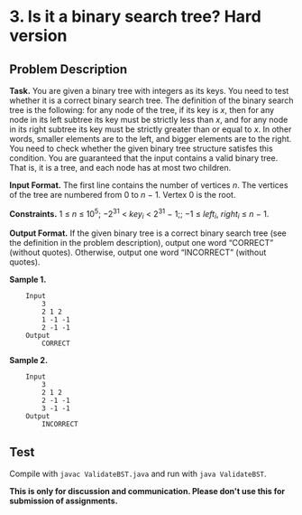 # 3. Is it a binary search tree? Hard version

## Problem Description

**Task.** You are given a binary tree with integers as its keys. You need to test whether it is a correct binary search tree. The definition of the binary search tree is the following: for any node of the tree, if its key is _x_, then for any node in its left subtree its key must be strictly less than _x_, and for any node in its right subtree its key must be strictly greater than or equal to _x_. In other words, smaller elements are to the left, and bigger elements are to the right. You need to check whether the given binary tree structure satisfes this condition. You are guaranteed that the input contains a valid binary tree. That is, it is a tree, and each node has at most two children.

**Input Format.** The first line contains the number of vertices _n_. The vertices of the tree are numbered from 0 to _n_ − 1. Vertex 0 is the root.

**Constraints.** 1 ≤ _n_ ≤ 10<sup>5</sup>; −2<sup>31</sup> < _key_<sub>_i_</sub> < 2<sup>31</sup> − 1;; −1 ≤ _left_<sub>_i_</sub>, _right_<sub>_i_</sub> ≤ _n_ − 1.

**Output Format.** If the given binary tree is a correct binary search tree (see the definition in the problem description), output one word “CORRECT” (without quotes). Otherwise, output one word “INCORRECT” (without quotes).

**Sample 1.**

```
    Input
        3
        2 1 2
        1 -1 -1
        2 -1 -1
    Output
        CORRECT
```

**Sample 2.**

```
    Input
        3
        2 1 2
        2 -1 -1
        3 -1 -1
    Output
        INCORRECT
```

## Test

Compile with `javac ValidateBST.java` and run with `java ValidateBST`.


**This is only for discussion and communication. Please don't use this for submission of assignments.**